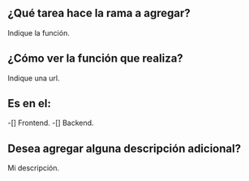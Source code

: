 ## ¿Qué tarea hace la rama a agregar?
Indique la función.
## ¿Cómo ver la función que realiza?
Indique una url.
## Es en el:
-[] Frontend.
-[] Backend.
## Desea agregar alguna descripción adicional?
Mi descripción.
